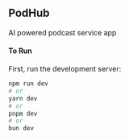 ## PodHub

AI powered podcast service app

#### To Run
First, run the development server:

```bash
npm run dev
# or
yarn dev
# or
pnpm dev
# or
bun dev
```

